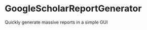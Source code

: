 GoogleScholarReportGenerator
============================

Quickly generate massive reports in a simple GUI
